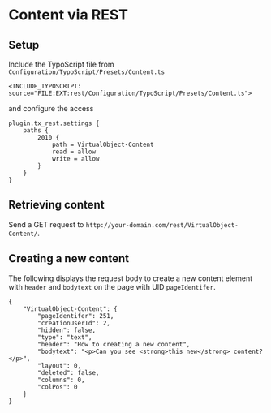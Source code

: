 Content via REST
================

Setup
-----

Include the TypoScript file from `Configuration/TypoScript/Presets/Content.ts`

	<INCLUDE_TYPOSCRIPT: source="FILE:EXT:rest/Configuration/TypoScript/Presets/Content.ts">
	
and configure the access

	plugin.tx_rest.settings {
		paths {
			2010 {
				path = VirtualObject-Content
				read = allow
				write = allow
			}
		}
	}


Retrieving content
------------------

Send a GET request to `http://your-domain.com/rest/VirtualObject-Content/`.


Creating a new content
----------------------

The following displays the request body to create a new content element with `header` and `bodytext` on the page with UID `pageIdentifer`.

	{
		"VirtualObject-Content": {
			"pageIdentifer": 251,
			"creationUserId": 2,
			"hidden": false,
			"type": "text",
			"header": "How to creating a new content",
			"bodytext": "<p>Can you see <strong>this new</strong> content?</p>",
			"layout": 0,
			"deleted": false,
			"columns": 0,
			"colPos": 0
		}
	}
